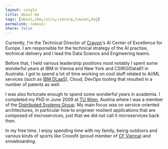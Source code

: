 ```yaml
---
layout: single
title: About me
tags: [about,ibm,csiro,simcorp,tuwien,dsg]
permalink: /about/
share: false
---
```


Currently, I'm the Technical Director of [Crayon](https://www.crayon.com/en/AI-Center-of-Excellence/)'s AI Center of Excellence for Europe. I am responsible for the technical strategy of the AI practise, technical delivery and I lead the Data Science and 
Engineering teams.

Before that, I held various leadership positions most notably I spent some wonderful years at IBM in Vienna and New York and CSIRO/Data61 in Australia. I got to spend a lot of time working on cool stuff related to AI/ML services (such as [IBM DLaaS](https://www.ibm.com/cloud/deep-learning)), Cloud, DevOps tooling that resulted in a number of patents as well.

I was also fortunate enough to spend some wonderful years in academia. I completed my PhD in June 2009 at [TU Wien](http://www.tuwien.ac.at), Austria where I was a member of the [Distributed Systems Group](http://dsg.tuwien.ac.at). My main focus was on service-oriented architectures, in particular how to engineer resilient applications that are composed of microservices, just that we did not call it microservices back then.

In my free time, I enjoy spending time with my family, being outdoors and various kinds of sports like Crossfit (proud member of [CF Vienna](http://crossfitvienna.at)) and snowboarding.